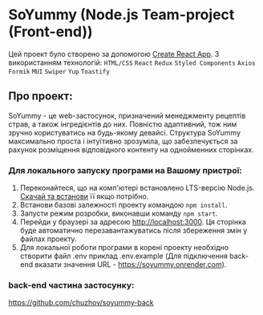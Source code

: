# SoYummy (Node.js Team-project (Front-end)) 

Цей проект було створено за допомогою
[Create React App](https://github.com/facebook/create-react-app).
З використанням технологій: `HTML/CSS` `React` `Redux` `Styled Components`
`Axios` `Formik` `MUI` `Swiper` `Yup` `Toastify`

## Про проект: 

SoYummy  - це web-застосунок, призначений менеджменту рецептів страв, а також 
інгредієнтів до них.
Повністю адаптивний, тож ним зручно користуватись на будь-якому девайсі.
Структура SoYummy  максимально проста і інтуїтивно зрозуміла, що забезпечується 
за рахунок розміщення відповідного контенту на однойменних сторінках.

### Для локального запуску програми на Вашому пристрої:

1. Переконайтеся, що на комп'ютері встановлено LTS-версію Node.js.
   [Скачай та встанови](https://nodejs.org/en/) її якщо потрібно.
2. Встанови базові залежності проекту командою `npm install`.
3. Запусти режим розробки, виконавши команду `npm start`.
4. Перейди у браузері за адресою [http://localhost:3000](http://localhost:3000).
   Ця сторінка буде автоматично перезавантажуватись після збереження змін у
   файлах проекту.
5. Для локальної роботи програми в корені проекту необхідно створити файл .env
   приклад .env.example
   (Для підключення back-end вказати значення URL - https://soyummy.onrender.com).

### back-end частина застосунку:
https://github.com/chuzhov/soyummy-back
